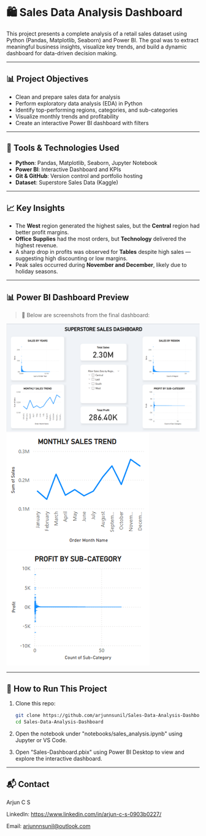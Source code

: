 # 🛍️ Sales Data Analysis Dashboard

This project presents a complete analysis of a retail sales dataset using Python (Pandas, Matplotlib, Seaborn) and Power BI. The goal was to extract meaningful business insights, visualize key trends, and build a dynamic dashboard for data-driven decision making.

---

## 📊 Project Objectives

- Clean and prepare sales data for analysis
- Perform exploratory data analysis (EDA) in Python
- Identify top-performing regions, categories, and sub-categories
- Visualize monthly trends and profitability
- Create an interactive Power BI dashboard with filters

---

## 🧰 Tools & Technologies Used

- **Python**: Pandas, Matplotlib, Seaborn, Jupyter Notebook
- **Power BI**: Interactive Dashboard and KPIs
- **Git & GitHub**: Version control and portfolio hosting
- **Dataset**: Superstore Sales Data (Kaggle)

---

## 📈 Key Insights

- The **West** region generated the highest sales, but the **Central** region had better profit margins.
- **Office Supplies** had the most orders, but **Technology** delivered the highest revenue.
- A sharp drop in profits was observed for **Tables** despite high sales — suggesting high discounting or low margins.
- Peak sales occurred during **November and December**, likely due to holiday seasons.

---

## 📊 Power BI Dashboard Preview

> 📌 Below are screenshots from the final dashboard:

![Dashboard Overview](images/dashboard_overview.png)
![Monthly Trends](images/monthly_sales.png)
![Sales by Region](images/subcategory_profit.png)

---

## 🚀 How to Run This Project

1. Clone this repo:
   ```bash
   git clone https://github.com/arjunnsunil/Sales-Data-Analysis-Dashboard.git
   cd Sales-Data-Analysis-Dashboard

2. Open the notebook under "notebooks/sales_analysis.ipynb" using Jupyter or VS Code.

3. Open "Sales-Dashboard.pbix" using Power BI Desktop to view and explore the interactive dashboard.

---

## 📬 Contact
Arjun C S

LinkedIn: https://www.linkedin.com/in/arjun-c-s-0903b0227/

Email: arjunnnsunil@outlook.com
